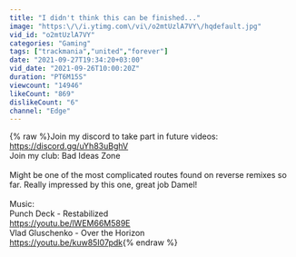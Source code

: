 ```yaml
---
title: "I didn't think this can be finished..."
image: "https:\/\/i.ytimg.com\/vi\/o2mtUzlA7VY\/hqdefault.jpg"
vid_id: "o2mtUzlA7VY"
categories: "Gaming"
tags: ["trackmania","united","forever"]
date: "2021-09-27T19:34:20+03:00"
vid_date: "2021-09-26T10:00:20Z"
duration: "PT6M15S"
viewcount: "14946"
likeCount: "869"
dislikeCount: "6"
channel: "Edge"
---
```

{% raw %}Join my discord to take part in future videos: <a rel="nofollow" target="blank" href="https://discord.gg/uYh83uBghV">https://discord.gg/uYh83uBghV</a><br />Join my club: Bad Ideas Zone<br /><br />Might be one of the most complicated routes found on reverse remixes so far. Really impressed by this one, great job Damel!<br /><br />Music:<br />Punch Deck - Restabilized<br /><a rel="nofollow" target="blank" href="https://youtu.be/lWEM66M589E">https://youtu.be/lWEM66M589E</a><br />Vlad Gluschenko - Over the Horizon<br /><a rel="nofollow" target="blank" href="https://youtu.be/kuw85I07pdk">https://youtu.be/kuw85I07pdk</a>{% endraw %}
